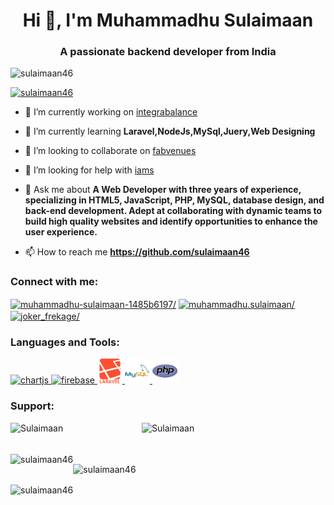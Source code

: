 <h1 align="center">Hi 👋, I'm Muhammadhu Sulaimaan</h1>
<h3 align="center">A passionate backend developer from India</h3>

<p align="left"> <img src="https://komarev.com/ghpvc/?username=sulaimaan46&label=Profile%20views&color=0e75b6&style=flat" alt="sulaimaan46" /> </p>

<p align="left"> <a href="https://github.com/ryo-ma/github-profile-trophy"><img src="https://github-profile-trophy.vercel.app/?username=sulaimaan46" alt="sulaimaan46" /></a> </p>

- 🔭 I’m currently working on [integrabalance](demoib.globalintera.ca)

- 🌱 I’m currently learning **Laravel,NodeJs,MySql,Juery,Web Designing**

- 👯 I’m looking to collaborate on [fabvenues](fabvenues.in)

- 🤝 I’m looking for help with [iams](dev.iams.ca)

- 💬 Ask me about **A Web Developer with three years of experience, specializing in HTML5, JavaScript, PHP, MySQL, database design, and back-end development. Adept at collaborating with dynamic teams to build high quality websites and identify opportunities to enhance the user experience.**

- 📫 How to reach me **https://github.com/sulaimaan46**

<h3 align="left">Connect with me:</h3>
<p align="left">
<a href="https://linkedin.com/in/muhammadhu-sulaimaan-1485b6197/" target="blank"><img align="center" src="https://raw.githubusercontent.com/rahuldkjain/github-profile-readme-generator/master/src/images/icons/Social/linked-in-alt.svg" alt="muhammadhu-sulaimaan-1485b6197/" height="30" width="40" /></a>
<a href="https://fb.com/muhammadhu.sulaimaan/" target="blank"><img align="center" src="https://raw.githubusercontent.com/rahuldkjain/github-profile-readme-generator/master/src/images/icons/Social/facebook.svg" alt="muhammadhu.sulaimaan/" height="30" width="40" /></a>
<a href="https://instagram.com/joker_frekage/" target="blank"><img align="center" src="https://raw.githubusercontent.com/rahuldkjain/github-profile-readme-generator/master/src/images/icons/Social/instagram.svg" alt="joker_frekage/" height="30" width="40" /></a>
</p>

<h3 align="left">Languages and Tools:</h3>
<p align="left"> <a href="https://www.chartjs.org" target="_blank" rel="noreferrer"> <img src="https://www.chartjs.org/media/logo-title.svg" alt="chartjs" width="40" height="40"/> </a> <a href="https://firebase.google.com/" target="_blank" rel="noreferrer"> <img src="https://www.vectorlogo.zone/logos/firebase/firebase-icon.svg" alt="firebase" width="40" height="40"/> </a> <a href="https://laravel.com/" target="_blank" rel="noreferrer"> <img src="https://raw.githubusercontent.com/devicons/devicon/master/icons/laravel/laravel-plain-wordmark.svg" alt="laravel" width="40" height="40"/> </a> <a href="https://www.mysql.com/" target="_blank" rel="noreferrer"> <img src="https://raw.githubusercontent.com/devicons/devicon/master/icons/mysql/mysql-original-wordmark.svg" alt="mysql" width="40" height="40"/> </a> <a href="https://www.php.net" target="_blank" rel="noreferrer"> <img src="https://raw.githubusercontent.com/devicons/devicon/master/icons/php/php-original.svg" alt="php" width="40" height="40"/> </a> </p>

<h3 align="left">Support:</h3>
<p><a href="https://www.buymeacoffee.com/Sulaimaan"> <img align="left" src="https://cdn.buymeacoffee.com/buttons/v2/default-yellow.png" height="50" width="210" alt="Sulaimaan" /></a><a href="https://ko-fi.com/Sulaimaan"> <img align="left" src="https://cdn.ko-fi.com/cdn/kofi3.png?v=3" height="50" width="210" alt="Sulaimaan" /></a></p><br><br>

<p><img align="left" src="https://github-readme-stats.vercel.app/api/top-langs?username=sulaimaan46&show_icons=true&locale=en&layout=compact" alt="sulaimaan46" /></p>

<p>&nbsp;<img align="center" src="https://github-readme-stats.vercel.app/api?username=sulaimaan46&show_icons=true&locale=en" alt="sulaimaan46" /></p>

<p><img align="center" src="https://github-readme-streak-stats.herokuapp.com/?user=sulaimaan46&" alt="sulaimaan46" /></p>
